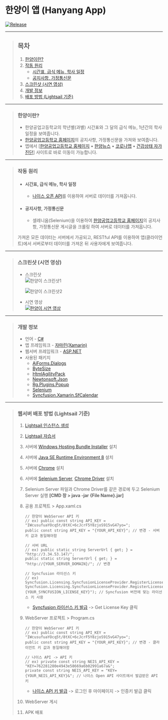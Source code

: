 # **한양이 앱 (Hanyang App)**

[![Release](https://img.shields.io/badge/Release-v1.0.0-2F9D27?style=for-the-badge&logo=GitLab&logoColor=white)](https://gitlab.com/BanB3515/Hanyang-App/-/releases)

---

> ## **목차**
>
> 1. [한양이란?](#한양이란)
> 2. [작동 원리](#작동-원리)
>     - [시간표, 급식 메뉴, 학사 일정](#시간표-급식-메뉴-학사-일정)
>     - [공지사항, 가정통신문](#공지사항-가정통신문)
> 3. [스크린샷 (시연 영상)](#스크린샷-시연-영상)
> 4. [개발 정보](#개발-정보)
> 5. [배포 방법 (Lightsail 기준)](#배포-방법-Lightsail-기준)

---

> ### **한양이란?**
>
> -   한양공업고등학교의 학년별(과별) 시간표와 그 달의 급식 메뉴, 1년간의 학사 일정을 보여줍니다.
> -   [한양공업고등학교 홈페이지](http://hanyang.sen.hs.kr/index.do)의 공지사항, 가정통신문을 가져와 보여줍니다.
> -   앱에서 [[한양공업고등학교 홈페이지](http://hanyang.sen.hs.kr/index.do) • [한양뉴스](http://www.hanyangnews.com/) • [코로나맵](https://coronamap.site/) • [건강상태 자가진단](https://hcs.eduro.go.kr/#/loginWithUserInfo)] 사이트로 바로 이동이 가능합니다.

---

> ### **작동 원리**
>
> -   #### **시간표, 급식 메뉴, 학사 일정**
>
>     -   [나이스 오픈 API](https://open.neis.go.kr/portal/guide/apiIntroPage.do)를 이용하여 서버로 데이터를 가져옵니다.
>
> -   #### **공지사항, 가정통신문**
>     -   셀레니움(Selenium)을 이용하여 [한양공업고등학교 홈페이지](http://hanyang.sen.hs.kr/index.do)의 공지사항, 가정통신문 게시글을 크롤링 하여 서버로 데이터를 가져옵니다.
>
> 가져온 모든 데이터는 서버에서 가공되고, RESTful API를 이용하여 앱(클라이언트)에서 서버로부터 데이터를 가져온 뒤 사용자에게 보여줍니다.

---

> ### **스크린샷 (시연 영상)**
>
> -   스크린샷  
>     ![한양이 스크린샷1](https://gitlab.com/BanB3515/Hanyang-App/-/raw/main/Screenshots/Screenshot1.png)
>
>     ![한양이 스크린샷2](https://gitlab.com/BanB3515/Hanyang-App/-/raw/main/Screenshots/Screenshot2.png)
>
> -   시연 영상  
>     [![한양이 시연 영상](https://img.youtube.com/vi/2rMCJMG5Ohc/0.jpg)](https://youtu.be/2rMCJMG5Ohc)

---

> ### **개발 정보**
>
> -   언어 - [C#](https://docs.microsoft.com/ko-kr/dotnet/csharp/)
> -   앱 프레임워크 - [자마린(Xamarin)](https://docs.microsoft.com/ko-kr/xamarin/get-started/what-is-xamarin)
> -   웹서버 프레임워크 - [ASP.NET](https://dotnet.microsoft.com/apps/aspnet)
> -   사용된 패키지
>     -   [AiForms.Dialogs](https://github.com/muak/AiForms.Dialogs)
>     -   [ByteSize](https://github.com/omar/ByteSize)
>     -   [HtmlAgilityPack](https://html-agility-pack.net/)
>     -   [Newtonsoft.Json](https://www.newtonsoft.com/json)
>     -   [Rg.Plugins.Popup](https://github.com/rotorgames/Rg.Plugins.Popup)
>     -   [Selenium](https://www.selenium.dev/)
>     -   [Syncfusion.Xamarin.SfCalendar](https://www.syncfusion.com/)

---

> ### **웹서버 배포 방법 (Lightsail 기준)**
>
> 1. [Lightsail 인스턴스 생성](https://lightsail.aws.amazon.com/ls/webapp/home/instances)
> 2. [Lightsail 자습서](https://aws.amazon.com/ko/getting-started/hands-on/host-net-web-app/)
> 3. 서버에 [Windows Hosting Bundle Installer](https://dotnet.microsoft.com/download/dotnet-core/thank-you/runtime-aspnetcore-3.1.8-windows-hosting-bundle-installer) 설치
> 4. 서버에 [Java SE Runtime Environment 8](https://www.java.com/ko/download/) 설치
> 5. 서버에 [Chrome](https://www.google.com/chrome/) 설치
> 6. 서버에 [Selenium Server](https://www.selenium.dev/downloads/), [Chrome Driver](https://sites.google.com/a/chromium.org/chromedriver/downloads) 설치
> 7. Selenium Server 파일과 Chrome Driver를 같은 경로에 두고 Selenium Server 실행 **[CMD 창 > java -jar {File Name}.jar]**
> 8. 공용 프로젝트 > App.xaml.cs
>
>     ```
>     // 한양이 WebServer API 키
>     // ex) public const string API_KEY = "IWcusufuaYOcq5t/8tXC+6cJcrF5Y8zjoS915vG47yo=";
>     public const string API_KEY = "{YOUR_API_KEY}"; // 변경 - 서버 키 값과 동일해야함
>
>     // 서버 URL
>     // ex) public static string ServerUrl { get; } = "http://3.34.53.147/";
>     public static string ServerUrl { get; } = "http://{YOUR_SERVER_DOMAIN}/"; // 변경
>
>     // Syncfusion 라이선스 키
>     // ex) Syncfusion.Licensing.SyncfusionLicenseProvider.RegisterLicense("MzIxNDcyQDMxMzgyZTMyMmUzMFBtUlVqRXZOamx0bUYrY0llanFSR09ZbnBHSmpONVcvcDJDM0Y3NGI2am82");
>     Syncfusion.Licensing.SyncfusionLicenseProvider.RegisterLicense("{YOUR_SYNCFUSION_LICENSE_KEY}"); // Syncfusion 버전에 맞는 라이선스 키 사용
>     ```
>
>     - [Syncfusion 라이선스 키 발급](https://www.syncfusion.com/account/downloads) -> Get License Key 클릭
>
> 9. WebServer 프로젝트 > Program.cs
>
>     ```
>     // 한양이 WebServer API 키
>     // ex) public const string API_KEY = "IWcusufuaYOcq5t/8tXC+6cJcrF5Y8zjoS915vG47yo=";
>     public const string API_KEY = "{YOUR_API_KEY}"; // 변경 - 클라이언트 키 값과 동일해야함
>
>     // 나이스 API -> API 키
>     // ex) private const string NEIS_API_KEY = "KEY=762281280e4943e58669a6b02991a67a&";
>     private const string NEIS_API_KEY = "KEY={YOUR_NEIS_API_KEY}&"; // 나이스 Open API 사이트에서 발급받은 API 키
>     ```
>
>     - [나이스 API 키 발급](https://open.neis.go.kr/portal/mainPage.do) -> 로그인 후 마이페이지 -> 인증키 발급 클릭
>
> 10. WebServer 게시
> 11. APK 배포
